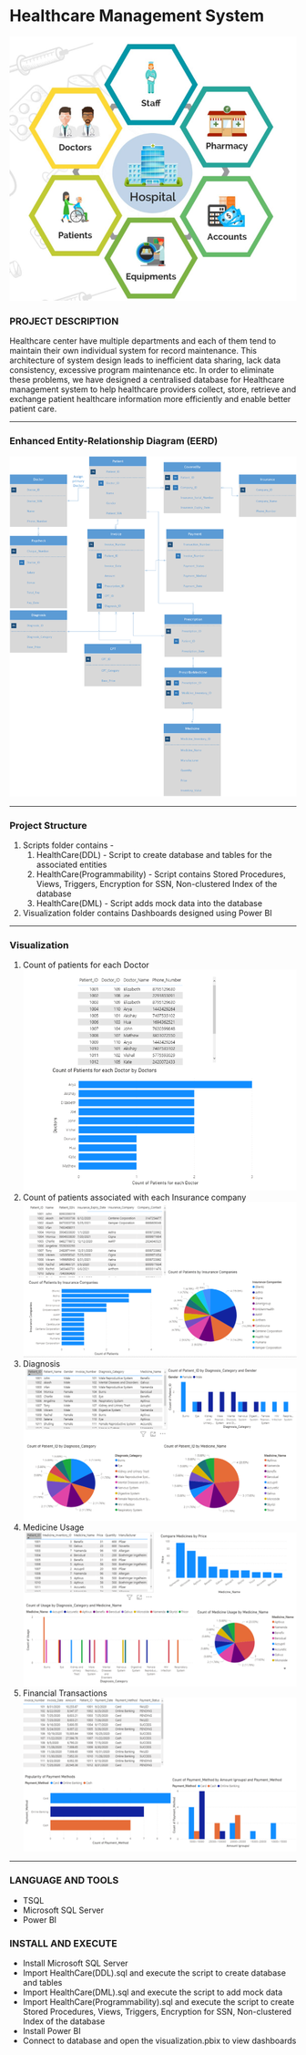 # Healthcare Management System
<img alt="project" src="https://github.com/v-abhishek/healthcare-management-system/blob/main/images/project-theme.png" />

### PROJECT DESCRIPTION

Healthcare center have multiple departments and each of them tend to maintain their own individual system for record maintenance. This architecture of system design leads to inefficient data sharing, lack data consistency, excessive program maintenance etc.
In order to eliminate these problems, we have designed a centralised database for Healthcare management system to help healthcare providers collect, store, retrieve and exchange patient healthcare information more efficiently and enable better patient care.


---

### Enhanced Entity-Relationship Diagram (EERD)

<img alt="EER" src="https://github.com/v-abhishek/healthcare-management-system/blob/main/images/EER.png" />

---

### Project Structure

1. Scripts folder contains -
	1. HealthCare(DDL) - Script to create database and tables for the associated entities
	2. HealthCare(Programmability) - Script contains Stored Procedures, Views, Triggers, Encryption for SSN, Non-clustered Index of the database
	3. HealthCare(DML) - Script adds mock data into the database
2. Visualization folder contains Dashboards designed using Power BI

---

### Visualization

1. Count of patients for each Doctor
	<img alt="viz1" src="https://github.com/v-abhishek/healthcare-management-system/blob/main/images/viz1.png" />
2. Count of patients associated with each Insurance company
	<img alt="viz2" src="https://github.com/v-abhishek/healthcare-management-system/blob/main/images/viz2.png" />
3. Diagnosis
	<img alt="viz3" src="https://github.com/v-abhishek/healthcare-management-system/blob/main/images/viz3.png" />
4. Medicine Usage
	<img alt="viz4" src="https://github.com/v-abhishek/healthcare-management-system/blob/main/images/viz4.png" />
5. Financial Transactions
	<img alt="viz5" src="https://github.com/v-abhishek/healthcare-management-system/blob/main/images/viz5.png" />
	
---

### LANGUAGE AND TOOLS

- TSQL
- Microsoft SQL Server
- Power BI

### INSTALL AND EXECUTE

- Install Microsoft SQL Server
- Import HealthCare(DDL).sql and execute the script to create database and tables
- Import HealthCare(DML).sql and execute the script to add mock data
- Import HealthCare(Programmability).sql and execute the script to create Stored Procedures, Views, Triggers, Encryption for SSN, Non-clustered Index of the database
- Install Power BI
- Connect to database and open the visualization.pbix to view dashboards